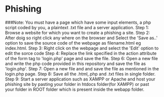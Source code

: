 # Phishing
###Note: You must have a page which have some input elements, a php script coded by you, a plaintext .txt file and a server application.
Step 1: Browse a website for which you want to create a phishing a site.
Step 2: After doig so right click any where on the browser and Select the 'Save as..' option to save the source code of the webpage as filename.html eg index.html.
Step 3: Right click on the webpage and select the 'Edit' option to edit the sorce code
Step 4: Replace the link specified in the action attribute of the form tag to 'login.php' page and save the file.
Step 6: Open a new file and write the php code provided in this repository and save the file as 'login.php'.
Step 7: Open a new file and and save the file as mentioned in the login.php page.
Step 8: Save all the .html,.php and .txt files in  single folder.
Step 9: Start a server application such as XAMPP or Apache and host your phishing site by pasting your folder in htdocs folder(for XAMPP) or past your folder in ROOT folder which is present inside the webapp folder.
